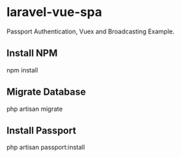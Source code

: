 # laravel-vue-spa

Passport Authentication, Vuex and Broadcasting Example.

## Install NPM
npm install

## Migrate Database
php artisan migrate

## Install Passport
php artisan passport:install
